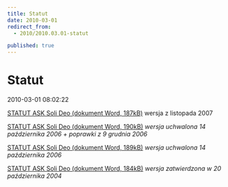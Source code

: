 ```yaml
---
title: Statut
date: 2010-03-01
redirect_from: 
  - 2010/2010.03.01-statut

published: true
---
```




# Statut

<time>2010-03-01 08:02:22</time>


[STATUT ASK Soli Deo (dokument Word, 187kB)](../sd/index.php?ms1=mainsite_info&ms2=str_prawna&ms2=7&lang=pl)
wersja z listopada 2007


[STATUT ASK Soli Deo (dokument Word, 190kB)](../sd/index.php?ms1=mainsite_info&ms2=str_prawna&ms2=7&lang=pl)
*wersja uchwalona 14 października 2006 + poprawki z 9 grudnia 2006*


[STATUT ASK Soli Deo (dokument Word, 189kB)](../sd/index.php?ms1=mainsite_info&ms2=str_prawna&ms2=7&lang=pl)
*wersja uchwalona 14 października 2006*


[STATUT ASK Soli Deo (dokument Word, 184kB)](../sd/index.php?ms1=mainsite_info&ms2=str_prawna&ms2=7&lang=pl)
*wersja zatwierdzona w 20 października 2004*


<!--{{json:{"created_date":"2010-03-01 08:02:22","publish_down":"0000-00-00 00:00:00","id":"79"}}}-->